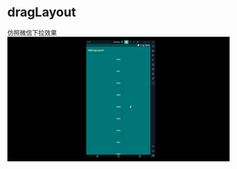 # dragLayout
仿照微信下拉效果
![image](https://github.com/codejoyfun/dragLayout/blob/master/draglayout.gif )
